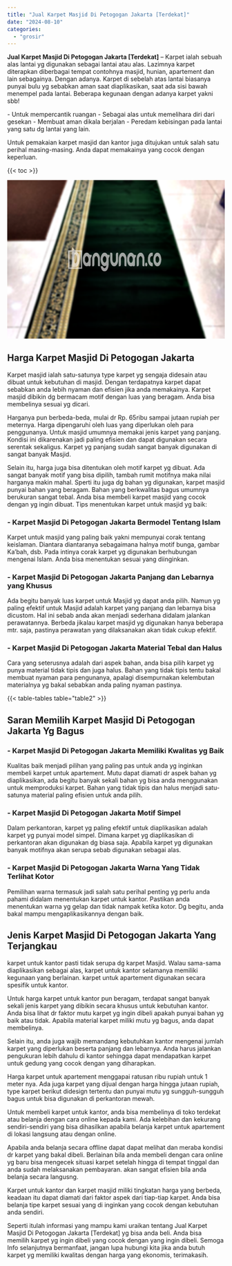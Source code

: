 ```yaml
---
title: "Jual Karpet Masjid Di Petogogan Jakarta [Terdekat]"
date: "2024-08-10"
categories: 
  - "grosir"
---
```


**Jual Karpet Masjid Di Petogogan Jakarta \[Terdekat\]** – Karpet ialah sebuah alas lantai yg digunakan sebagai lantai atau alas. Lazimnya karpet diterapkan diberbagai tempat contohnya masjid, hunian, apartement dan lain sebagainya. Dengan adanya. Karpet di sebelah atas lantai biasanya punyai bulu yg sebabkan aman saat diaplikasikan, saat ada sisi bawah menempel pada lantai. Beberapa kegunaan dengan adanya karpet yakni sbb!

\- Untuk mempercantik ruangan - Sebagai alas untuk memelihara diri dari gesekan - Membuat aman dikala berjalan - Peredam kebisingan pada lantai yang satu dg lantai yang lain.

Untuk pemakaian karpet masjid dan kantor juga ditujukan untuk salah satu perihal masing-masing. Anda dapat memakainya yang cocok dengan keperluan.

{{< toc >}}

![Jual Karpet Masjid Di Petogogan Jakarta [Terdekat]](/images/grosir-karpet-murah-51.png)

## Harga Karpet Masjid Di Petogogan Jakarta

Karpet masjid ialah satu-satunya type karpet yg sengaja didesain atau dibuat untuk kebutuhan di masjid. Dengan terdapatnya karpet dapat sebabkan anda lebih nyaman dan efisien jika anda memakainya. Karpet masjid dibikin dg bermacam motif dengan luas yang beragam. Anda bisa membelinya sesuai yg dicari.

Harganya pun berbeda-beda, mulai dr Rp. 65ribu sampai jutaan rupiah per meternya. Harga dipengaruhi oleh luas yang diperlukan oleh para penggunanya. Untuk masjid umumnya memakai jenis karpet yang panjang. Kondisi ini dikarenakan jadi paling efisien dan dapat digunakan secara serentak sekaligus. Karpet yg panjang sudah sangat banyak digunakan di sangat banyak Masjid.

Selain itu, harga juga bisa ditentukan oleh motif karpet yg dibuat. Ada sangat banyak motif yang bisa dipilih, tambah rumit motifnya maka nilai harganya makin mahal. Sperti itu juga dg bahan yg digunakan, karpet masjid punyai bahan yang beragam. Bahan yang berkwalitas bagus umumnya berukuran sangat tebal. Anda bisa membeli karpet masjid yang cocok dengan yg ingin dibuat. Tips menentukan karpet untuk masjid yg baik:

### \- Karpet Masjid Di Petogogan Jakarta Bermodel Tentang Islam

Karpet untuk masjid yang paling baik yakni mempunyai corak tentang keislaman. Diantara diantaranya sebagaimana halnya motif bunga, gambar Ka’bah, dsb. Pada intinya corak karpet yg digunakan berhubungan mengenai Islam. Anda bisa menentukan sesuai yang diinginkan.

### \- Karpet Masjid Di Petogogan Jakarta Panjang dan Lebarnya yang Khusus

Ada begitu banyak luas karpet untuk Masjid yg dapat anda pilih. Namun yg paling efektif untuk Masjid adalah karpet yang panjang dan lebarnya bisa dicustom. Hal ini sebab anda akan menjadi sederhana didalam jalankan perawatannya. Berbeda jikalau karpet masjid yg digunakan hanya beberapa mtr. saja, pastinya perawatan yang dilaksanakan akan tidak cukup efektif.

### \- Karpet Masjid Di Petogogan Jakarta Material Tebal dan Halus

Cara yang seterusnya adalah dari aspek bahan, anda bisa pilih karpet yg punya material tidak tipis dan juga halus. Bahan yang tidak tipis tentu bakal membuat nyaman para pengunanya, apalagi disempurnakan kelembutan materialnya yg bakal sebabkan anda paling nyaman pastinya.

{{< table-tables table="table2" >}}

## Saran Memilih Karpet Masjid Di Petogogan Jakarta Yg Bagus

### \- Karpet Masjid Di Petogogan Jakarta Memiliki Kwalitas yg Baik

Kualitas baik menjadi pilihan yang paling pas untuk anda yg inginkan membeli karpet untuk apartement. Mutu dapat diamati dr aspek bahan yg diaplikasikan, ada begitu banyak sekali bahan yg bisa anda menggunakan untuk memproduksi karpet. Bahan yang tidak tipis dan halus menjadi satu-satunya material paling efisien untuk anda pilih.

### \- Karpet Masjid Di Petogogan Jakarta Motif Simpel

Dalam perkantoran, karpet yg paling efektif untuk diaplikasikan adalah karpet yg punyai model simpel. Dimana karpet yg diaplikasikan di perkantoran akan digunakan dg biasa saja. Apabila karpet yg digunakan banyak motifnya akan serupa sebab digunakan sebagai alas.

### \- Karpet Masjid Di Petogogan Jakarta Warna Yang Tidak Terlihat Kotor

Pemilihan warna termasuk jadi salah satu perihal penting yg perlu anda pahami didalam menentukan karpet untuk kantor. Pastikan anda menentukan warna yg gelap dan tidak nampak ketika kotor. Dg begitu, anda bakal mampu mengaplikasikannya dengan baik.

## Jenis Karpet Masjid Di Petogogan Jakarta Yang Terjangkau

karpet untuk kantor pasti tidak serupa dg karpet Masjid. Walau sama-sama diaplikasikan sebagai alas, karpet untuk kantor selamanya memiliki kegunaan yang berlainan. karpet untuk apartement digunakan secara spesifik untuk kantor.

Untuk harga karpet untuk kantor pun beragam, terdapat sangat banyak sekali jenis karpet yang dibikin secara khusus untuk kebutuhan kantor. Anda bisa lihat dr faktor mutu karpet yg ingin dibeli apakah punyai bahan yg baik atau tidak. Apabila material karpet miliki mutu yg bagus, anda dapat membelinya.

Selain itu, anda juga wajib memandang kebutuhkan kantor mengenai jumlah karpet yang diperlukan beserta panjang dan lebarnya. Anda harus jalankan pengukuran lebih dahulu di kantor sehingga dapat mendapatkan karpet untuk gedung yang cocok dengan yang diharapkan.

Harga karpet untuk apartement menggapai ratusan ribu rupiah untuk 1 meter nya. Ada juga karpet yang dijual dengan harga hingga jutaan rupiah, type karpet berikut didesign tertentu dan punyai mutu yg sungguh-sungguh bagus untuk bisa digunakan di perkantoran mewah.

Untuk membeli karpet untuk kantor, anda bisa membelinya di toko terdekat atau belanja dengan cara online kepada kami. Ada kelebihan dan kekurang sendiri-sendiri yang bisa dihasilkan apabila belanja karpet untuk apartement di lokasi langsung atau dengan online.

Apabila anda belanja secara offline dapat dapat melihat dan meraba kondisi dr karpet yang bakal dibeli. Berlainan bila anda membeli dengan cara online yg baru bisa mengecek situasi karpet setelah hingga di tempat tinggal dan anda sudah melaksanakan pembayaran. akan sangat efisien bila anda belanja secara langusng.

Karpet untuk kantor dan karpet masjid miliki tingkatan harga yang berbeda, keadaan itu dapat diamati dari faktor aspek dari tiap-tiap karpet. Anda bisa belanja tipe karpet sesuai yang di inginkan yang cocok dengan kebutuhan anda sendiri.

Seperti itulah informasi yang mampu kami uraikan tentang Jual Karpet Masjid Di Petogogan Jakarta \[Terdekat\] yg bisa anda beli. Anda bisa memilih karpet yg ingin dibeli yang cocok dengan yang ingin dibeli. Semoga Info selanjutnya bermanfaat, jangan lupa hubungi kita jika anda butuh karpet yg memiliki kwalitas dengan harga yang ekonomis, terimakasih.
